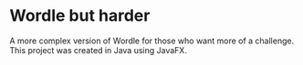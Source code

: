 # Wordle but harder
A more complex version of Wordle for those who want more of a challenge. This project was created in Java using JavaFX.
